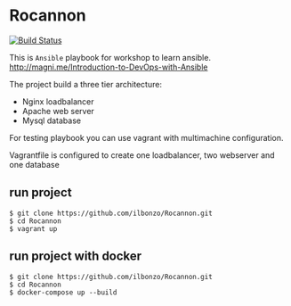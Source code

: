 Rocannon
=========

[![Build Status](https://travis-ci.org/ilbonzo/Rocannon.svg?branch=master)](https://travis-ci.org/ilbonzo/Rocannon)

This is `Ansible` playbook for workshop to learn ansible.
http://magni.me/Introduction-to-DevOps-with-Ansible

The project build a three tier  architecture:

 * Nginx loadbalancer
 * Apache web server
 * Mysql database

For testing playbook you can use vagrant with multimachine configuration.

Vagrantfile is configured to create one loadbalancer, two webserver and one database

## run project
```
$ git clone https://github.com/ilbonzo/Rocannon.git
$ cd Rocannon
$ vagrant up
```

## run project with docker
```
$ git clone https://github.com/ilbonzo/Rocannon.git
$ cd Rocannon
$ docker-compose up --build
```



